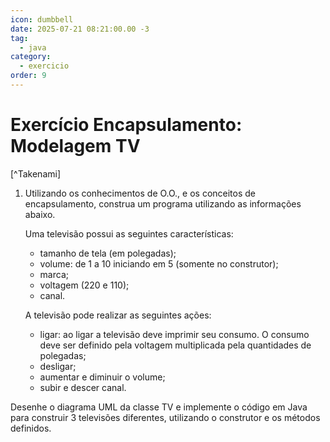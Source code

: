 ```yaml
---
icon: dumbbell
date: 2025-07-21 08:21:00.00 -3
tag:
  - java
category:
  - exercicio
order: 9
---
```


# Exercício Encapsulamento: Modelagem TV

[^Takenami]

1. Utilizando os conhecimentos de O.O.,  e os conceitos de encapsulamento,  construa um programa utilizando as informações abaixo. 

    Uma televisão possui as seguintes características:
    - tamanho de tela (em polegadas);
    - volume: de 1 a 10 iniciando em 5 (somente no construtor);
    - marca;
    - voltagem (220 e 110);
    - canal.

    A televisão pode realizar as seguintes ações:
    - ligar: ao ligar a televisão deve imprimir seu consumo. O consumo deve ser definido pela voltagem multiplicada pela quantidades de polegadas;
    - desligar;
    - aumentar e diminuir o volume;
    - subir e descer canal.

Desenhe o diagrama UML da classe TV e implemente o código em Java para construir 3 televisões diferentes, utilizando o construtor e os métodos definidos.



<!-- @include: ../../../includes/bib.md -->
